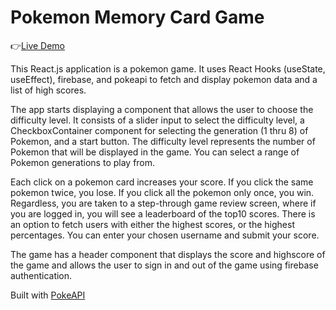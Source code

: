 # Pokemon Memory Card Game

:point_right:[Live Demo](https://jim-pokemon.netlify.app/)

This React.js application is a pokemon game. It uses React Hooks (useState, useEffect), firebase, and pokeapi to fetch and display pokemon data and a list of high scores.

The app starts displaying a component that allows the user to choose the difficulty level. It consists of a slider input to select the difficulty level, a CheckboxContainer component for selecting the generation (1 thru 8) of Pokemon, and a start button. The difficulty level represents the number of Pokemon that will be displayed in the game. You can select a range of Pokemon generations to play from.

Each click on a pokemon card increases your score. If you click the same pokemon twice, you lose. If you click all the pokemon only once, you win. Regardless, you are taken to a step-through game review screen, where if you are logged in, you will see a leaderboard of the top10 scores. There is an option to fetch users with either the highest scores, or the highest percentages. You can enter your chosen username and submit your score.

The game has a header component that displays the score and highscore of the game and allows the user to sign in and out of the game using firebase authentication.

Built with [PokeAPI](https://pokeapi.co/)
